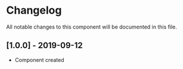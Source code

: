 # Changelog
All notable changes to this component will be documented in this file.

## [1.0.0] - 2019-09-12
- Component created
